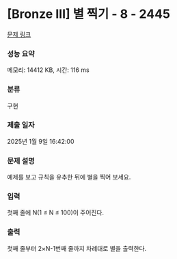# [Bronze III] 별 찍기 - 8 - 2445 

[문제 링크](https://www.acmicpc.net/problem/2445) 

### 성능 요약

메모리: 14412 KB, 시간: 116 ms

### 분류

구현

### 제출 일자

2025년 1월 9일 16:42:00

### 문제 설명

<p>예제를 보고 규칙을 유추한 뒤에 별을 찍어 보세요.</p>

### 입력 

 <p>첫째 줄에 N(1 ≤ N ≤ 100)이 주어진다.</p>

### 출력 

 <p>첫째 줄부터 2×N-1번째 줄까지 차례대로 별을 출력한다.</p>

